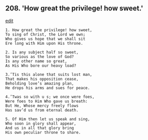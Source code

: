 
## 208.  'How great the privilege! how sweet.'
[edit](https://docs.google.com/document/d/1jYBUX6L1MTIFi56e2TfuaR8b_h_rzYIS/edit?mode=html)



    1. How great the privilege! how sweet,
    To sing of Christ, the Lord we own; 
    Who gives us hope that we shall sit 
    Ere long with Him upon His throne.

    2. Is any subject half so sweet,
    So various as the love of God?
    Is any other name so great,
    As His Who bore our heavy load? 

    3.’Tis this alone that suits lost man,
    That makes his opposition cease, 
    Beholding love’s amazing plan,
    He drops his arms and sues for peace.

    4.’Twas so with u s; we once were foes,
    Were foes to Him Who gave us breath: 
    But He, Whose mercy freely flows 
    Has sav’d us from eternal death.

    5. Of Him then let us speak and sing,
    Who soon in glory shall appear,
    And us in all that glory bring 
    His own peculiar throne to share.
